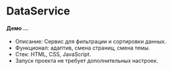 # DataService
#### Демо ...
- Описание: Сервис для фильтрации и сортировки данных.
- Функционал: адаптив, смена страниц, смена темы.
- Стек: HTML, CSS, JavaScript.
- Запуск проекта не требует дополнительных настроек.

